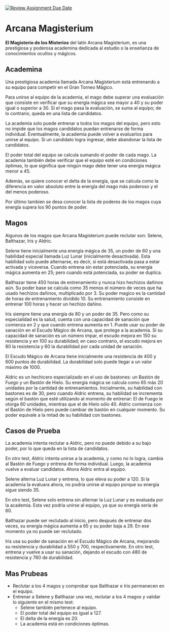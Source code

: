 [![Review Assignment Due Date](https://classroom.github.com/assets/deadline-readme-button-22041afd0340ce965d47ae6ef1cefeee28c7c493a6346c4f15d667ab976d596c.svg)](https://classroom.github.com/a/8C_btK1T)
# Arcana Magisterium
**El Magisterio de los Misterios** del latín Arcana Magisterium, es una prestigiosa y poderosa academina dedicada al estudio o la enseñanza de conocimientos ocultos y mágicos.

## Academina
Una prestigiosa academia llamada Arcana Magisterium está entrenando a su equipo para competir en el Gran Torneo Mágico.

Para unirse al equipo de la academia, el mago debe superar una evaluación que consiste en verificar que su energía mágica sea mayor a 40 y su poder igual o superior a 30. Si el mago pasa la evaluación, se suma al equipo; de lo contrario, queda en una lista de candidatos.

La academia solo puede entrenar a todos los magos del equipo, pero esto no impide que los magos candidatos puedan entrenarse de forma individual. Eventualmente, la academia puede volver a evaluarlos para unirse al equipo. Si un candidato logra ingresar, debe abandonar la lista de candidatos.

El poder total del equipo se calcula sumando el poder de cada mago. La academia también debe verificar que el equipo esté en condiciones óptimas, lo que significa que ningún mago debe tener una energía mágica menor a 45.

Además, se quiere conocer el delta de la energía, que se calcula como la diferencia en valor absoluto entre la energía del mago más poderoso y el del menos poderoso.

Por último tambien se desa conocer la lista de poderes de los magos cuya energía supera los 90 puntos de poder.

## Magos
Algunos de los magos que Arcana Magisterium puede reclutar son: Selene, Balthazar, Iris y Aldric.

Selene tiene inicialmente una energía mágica de 35, un poder de 60 y una habilidad especial llamada Luz Lunar (inicialmente desactivada). Esta habilidad solo puede alternarse, es decir, si está desactivada pasa a estar activada y viceversa. Cuando entrena sin estar potenciada, su energía mágica aumenta en 25; pero cuando está potenciada, su poder se duplica.

Balthazar tiene 450 horas de entrenamiento y nunca hizo hechizos dañinos aún. Su poder base se calcula como 35 menos el número de veces que ha usado hechizos dañinos, multiplicado por 3. Su poder magico es la cantidad de horas de entrenamiento dividido 10. Su entrenamiento consiste en entrenar 100 horas y hacer un hechizo dañino.

Iris siempre tiene una energía de 80 y un poder de 35. Pero como su especialidad es la salud, cuenta con una capacidad de sanación  que comienza en 2 y que cuando entrena aumenta en 1. Puede usar su poder de sanación en el Escudo Mágico de Arcana, que protege a la academia. Si su capacidad de sanación es un número impar, el escudo mejora en 150 su resistencia y en 100 su durabilidad; en caso contrario, el escudo mejora en 80 la resistencia y 60 la durabilidad por cada unidad de sanación.

El Escudo Mágico de Arcana tiene inicialmente una resistencia de 400 y 600 puntos de durabilidad. La durabilidad solo puede llegar a un valor máximo de 1000.

Aldric es un hechicero especializado en el uso de bastones: un Bastón de Fuego y un Bastón de Hielo. Su energía mágica se calcula como 65 más 20 unidades por la cantidad de entrenamientos. Inicialmente, su habilidad con bastones es de 30, pero cuando Aldric entrena, su habilidad se incrementa según el bastón que esté utilizando al momento de entrenar: El de Fuego le otorga 60 unidades, mientras que el de Hielo sólo 40. Aldric comienza con el Bastón de Hielo pero puede cambiar de bastón en cualquier momento. Su poder equivale a la mitad de su habilidad con bastones. 

## Casos de Prueba
La academia intenta reclutar a Aldric, pero no puede debido a su bajo poder, por lo que queda en la lista de candidatos.

En otro test, Aldric intenta unirse a la academia, y como no lo logra, cambia al Bastón de Fuego y entrena de forma individual. Luego, la academia vuelve a evaluar candidatos. Ahora Aldric entra al equipo.

Selene alterna Luz Lunar y entrena, lo que eleva su poder a 120. Si la academia la evaluara ahora, no podría unirse al equipo porque su energía sigue siendo 35.

En otro test, Selene solo entrena sin alternar la Luz Lunar y es evaluada por la academia. Esta vez podría unirse al equipo, ya que su energía sería de 60.

Balthazar puede ser reclutado al inicio, pero después de entrenar dos veces, su energía mágica aumenta a 65 y su poder baja a 29. En ese momento ya no puede ser reclutado.

Iris usa su poder de sanación en el Escudo Mágico de Arcana, mejorando su resistencia y durabilidad a 550 y 700, respectivamente. En otro test, entrena y vuelve a usar su sanación, dejando el escudo con 480 de resistencia y 760 de durabilidad.

## Mas Prubeas
- Reclutar a los 4 magos y comprobar que Balthazar e Iris permanecen en el equipo.
- Entrenar a Selene y Balthazar una vez, reclutar a los 4 magos y validar lo siguiente en el mismo test:
    - Selene también pertenece al equipo.
    - El poder total del equipo es igual a 127.
    - El delta de la energía es 20.
    - La academia está en condiciones óptimas.
